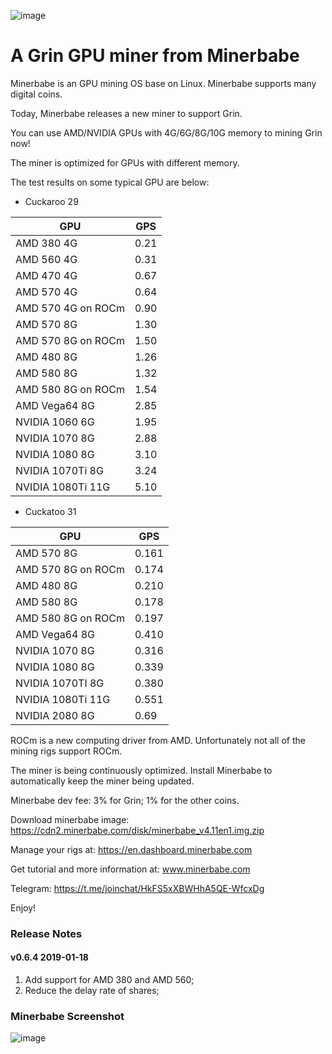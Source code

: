 ![image](https://user-images.githubusercontent.com/7948466/51163162-c263d780-18d3-11e9-8d52-96003f7ce9df.png)

# A Grin GPU miner from Minerbabe

Minerbabe is an GPU mining OS base on Linux. Minerbabe supports many digital coins.

Today, Minerbabe releases a new miner to support Grin.

You can use AMD/NVIDIA GPUs with 4G/6G/8G/10G memory to mining Grin now!

The miner is optimized for GPUs with different memory.

The test results on some typical GPU are below:

* Cuckaroo 29

GPU| GPS
---|---
AMD 380 4G|0.21
AMD 560 4G|0.31
AMD 470 4G|0.67
AMD 570 4G|0.64
AMD 570 4G on ROCm|0.90
AMD 570 8G|1.30
AMD 570 8G on ROCm|1.50
AMD 480 8G|1.26
AMD 580 8G|1.32
AMD 580 8G on ROCm|1.54
AMD Vega64 8G|2.85
NVIDIA 1060 6G|1.95
NVIDIA 1070 8G|2.88
NVIDIA 1080 8G|3.10
NVIDIA 1070Ti 8G|3.24
NVIDIA 1080Ti 11G|5.10

* Cuckatoo 31

GPU| GPS
---|---
AMD 570 8G|0.161
AMD 570 8G on ROCm|0.174
AMD 480 8G|0.210
AMD 580 8G|0.178
AMD 580 8G on ROCm|0.197
AMD Vega64 8G|0.410
NVIDIA 1070 8G|0.316
NVIDIA 1080 8G|0.339
NVIDIA 1070TI 8G|0.380
NVIDIA 1080Ti 11G|0.551
NVIDIA 2080 8G|0.69

ROCm is a new computing driver from AMD. Unfortunately not all of the mining rigs support ROCm.

The miner is being continuously optimized. Install Minerbabe to automatically keep the miner being updated.

Minerbabe dev fee: 3% for Grin; 1% for the other coins.

Download minerbabe image: https://cdn2.minerbabe.com/disk/minerbabe_v4.11en1.img.zip

Manage your rigs at: https://en.dashboard.minerbabe.com

Get tutorial and more information at: www.minerbabe.com

Telegram: https://t.me/joinchat/HkFS5xXBWHhA5QE-WfcxDg

Enjoy!

### Release Notes

#### v0.6.4  2019-01-18

1. Add support for AMD 380 and AMD 560;
2. Reduce the delay rate of shares;

### Minerbabe Screenshot

![image](https://user-images.githubusercontent.com/7948466/51162923-e541bc00-18d2-11e9-9076-2c9bb0305a99.png)




